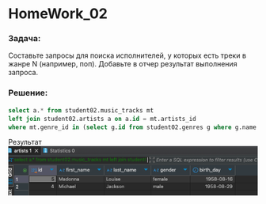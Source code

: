 # HomeWork_02

### Задача:
Составьте запросы для поиска исполнителей, у которых есть треки в жанре N (например, поп).
Добавьте в отчер результат выполнения запроса.


### Решение:
```sql
select a.* from student02.music_tracks mt 
left join student02.artists a on a.id = mt.artists_id 
where mt.genre_id in (select g.id from student02.genres g where g.name = 'Pop')
```

Результат<br/>
![Результат](result.png)